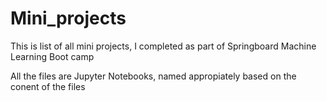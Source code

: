 # Mini_projects
This is list of all mini projects, I completed as part of Springboard Machine Learning Boot camp

All the files are Jupyter Notebooks, named appropiately based on the conent of the files
